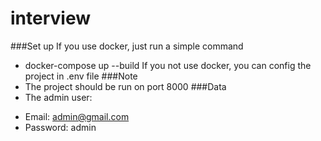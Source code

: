 # interview

###Set up
If you use docker, just run a simple command
- docker-compose up --build
If you not use docker, you can config the project in .env file
###Note
- The project should be run on port 8000
###Data
- The admin user:
+ Email: admin@gmail.com
+ Password: admin